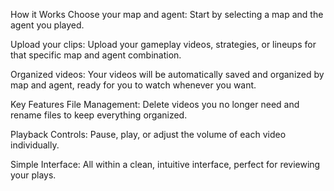 How it Works
Choose your map and agent: Start by selecting a map and the agent you played.

Upload your clips: Upload your gameplay videos, strategies, or lineups for that specific map and agent combination.

Organized videos: Your videos will be automatically saved and organized by map and agent, ready for you to watch whenever you want.

Key Features
File Management: Delete videos you no longer need and rename files to keep everything organized.

Playback Controls: Pause, play, or adjust the volume of each video individually.

Simple Interface: All within a clean, intuitive interface, perfect for reviewing your plays.
